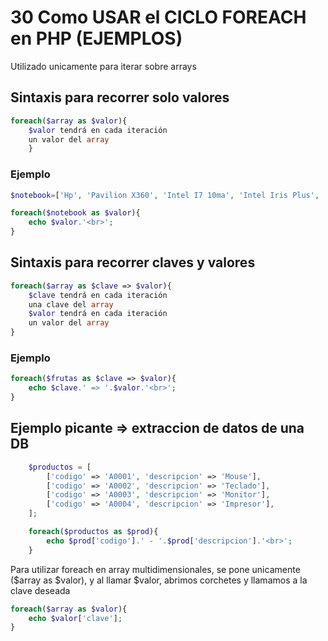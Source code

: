 # 30 Como USAR el CICLO FOREACH en PHP (EJEMPLOS)
Utilizado unicamente para iterar sobre arrays

## Sintaxis para recorrer solo valores
```php
foreach($array as $valor){
    $valor tendrá en cada iteración
    un valor del array
    }
```
### Ejemplo
```php
$notebook=['Hp', 'Pavilion X360', 'Intel I7 10ma', 'Intel Iris Plus', 'RAM 16GB'];

foreach($notebook as $valor){
    echo $valor.'<br>';
}
```

## Sintaxis para recorrer claves y valores
```php
foreach($array as $clave => $valor){
    $clave tendrá en cada iteración
    una clave del array
    $valor tendrá en cada iteración
    un valor del array
}
```
### Ejemplo
```php
foreach($frutas as $clave => $valor){
    echo $clave.' => '.$valor.'<br>';
}
```

## Ejemplo picante => extraccion de datos de una DB
```php
    $productos = [
        ['codigo' => 'A0001', 'descripcion' => 'Mouse'],
        ['codigo' => 'A0002', 'descripcion' => 'Teclado'],
        ['codigo' => 'A0003', 'descripcion' => 'Monitor'],
        ['codigo' => 'A0004', 'descripcion' => 'Impresor'],
    ];

    foreach($productos as $prod){
        echo $prod['codigo'].' - '.$prod['descripcion'].'<br>';
    }
```
Para utilizar foreach en array multidimensionales, se pone unicamente ($array as $valor), y al llamar $valor, abrimos corchetes y llamamos a la clave deseada

```php
foreach($array as $valor){
    echo $valor['clave'];
}
```